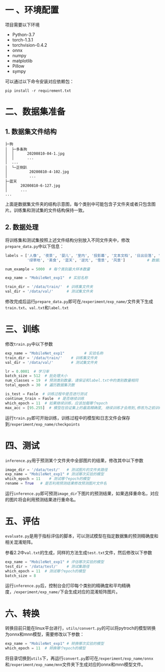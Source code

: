 # 一 、环境配置

项目需要以下环境

- Python-3.7
- torch-1.3.1
- torchvision-0.4.2
- onnx
- numpy
- matplotlib
- Pillow
- sympy

可以通过以下命令安装对应依赖包：

```
pip install -r requirement.txt
```

# 二、数据集准备

## 1. 数据集文件结构

```
├─狗
│  ├─多条狗
│  │      20200810-04-1.jpg
│  │      ...
│  ...
│  └─正侧趴
│          20200810-4-102.jpg
│          ...
├─蓝天
│      20200810-6-127.jpg
│      ...
...
```

上面是数据集文件夹的结构示意图，每个类别中可能包含子文件夹或者只包含图片。训练集和测试集的文件结构保持一致。

## 2. 数据处理

将训练集和测试集按照上述文件结构分别放入不同文件夹中，修改`prepare_data.py`中以下信息：

```python
labels = ['人像', '夜景', '婴儿', '室内', '投影幕', '文本文档', '日出日落', '束光灯', '海滩', '焰火', '狗', '猫', '绿植',
          '绿草地', '美食', '蓝天', '逆光', '雪景', '风景']			# 数据集文件夹名

num_example = 5000  # 每个类别最大样本数量

exp_name = "MobileNet_exp1"  # 实验名称

train_dir = '/data/train/'	# 训练集文件夹
val_dir = '/data/val/'		# 测试集文件夹
```

修改完成后运行`prepare_data.py`即可在`/experiment/exp_name/`文件夹下生成`train.txt`、`val.txt`和`label.txt`

# 三、训练

修改`train.py`中以下参数

```python
exp_name = "MobileNet_exp1"			# 实验名称
train_dir = '/data/train/'    # 训练集文件夹
val_dir = '/data/val/'        # 测试集文件夹

lr = 0.0001  # 学习率
batch_size = 512  # 批处理大小
num_classes = 19  # 预测类别数量，请保证和label.txt中的类别数量相同
total_epoch = 30  # 遍历数据集次数

is_test = Fasle  # 训练过程中是否进行测试
continue_train = Fasle  # 是否继续训练
which_epoch = 11  # 如果继续训练，应该加载哪个epoch
max_acc = [95.255]  # 模型在验证集上的最高精确度, 继续训练才会用到,修改为之前训练的最高精确度，模型只保留大于90%以上的最佳模型。
```

运行`train.py`即可开始训练，训练过程中的模型和日志文件会保存到`/experiment/exp_name/checkpoints`

# 四、测试

`inference.py`用于预测某个文件夹中全部图片的结果，修改其中以下参数

```python
image_dir = '/data/test/'	# 测试图片的文件夹路径
exp_name = "MobileNet_exp1"	# 测试哪次实验的模型
which_epoch = 11  	# 测试哪个epoch的模型
rename = True	# 是否利用预测结果修改预测图片文件名
```

运行`inference.py`即可预测`image_dir`下图片的预测结果，如果选择重命名，对应的图片将会利用预测结果进行重命名。

# 五、评估

`evaluate.py`是用于指标评估的脚本，可以测试模型在指定数据集的预测精确度和相关混淆矩阵。

参看2.2中`val.txt`的生成，同样的方法生成`test.txt`文件，然后修改以下参数

```python
exp_name = "MobileNet_exp1"	# 评估哪次实验的模型
test_dir = '/data/test/'	# 测试集路径
which_epoch = 11  # 测试哪个epoch的模型
batch_size = 8
```

运行`inference.py`后，控制台会打印每个类别的精确度和平均精确度，`/experiment/exp_name/`下会生成对应的混淆矩阵图片。

# 六、转换

转换目前只能在linux平台进行，`utils/convert.py`的可以将pytroch的模型转换为onnx和mnn模型，需要修改以下参数：

```python
exp_name = "MobileNet_exp1"	# 转换哪次实验的模型
which_epoch = 11  # 转换哪个epoch的模型
```

将目录切换到`utils`下，再运行`convert.py`即可在`/experiment/exp_name/onnx`和`/experiment/exp_name/mnn`文件夹下生成对应的onnx和mnn模型文件。